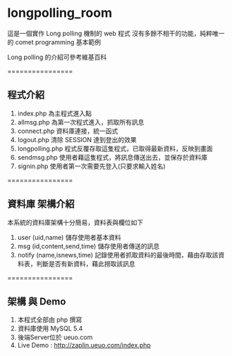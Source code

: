 longpolling_room
================

這是一個實作 Long polling 機制的 web 程式
沒有多餘不相干的功能，純粹唯一的 comet programming 基本範例

Long polling 的介紹可參考維基百科

================

## 程式介紹

1. index.php   為主程式進入點
2. allmsg.php 	為第一次程式進入，抓取所有訊息
3.	connect.php 資料庫連接，統一函式
4.	logout.php  清除 SESSION 達到登出的效果 
5.	longpolling.php  程式反覆存取這隻程式，已取得最新資料，反映到畫面
6.	sendmsg.php  使用者藉這隻程式，將訊息傳送出去，並保存於資料庫
7.	signin.php   使用者第一次需要先登入(只要求輸入姓名)

================

## 資料庫 架構介紹

本系統的資料庫架構十分簡易，資料表與欄位如下

1. user (uid,name) 儲存使用者基本資料
2. msg (id,content,send,time) 儲存使用者傳送的訊息
3. notify (name,isnews,time) 記錄使用者抓取資料的最後時間，藉由存取該資料表，判斷是否有新資料，藉此撈取該訊息


================

## 架構 與 Demo

1. 本程式全部由 php 撰寫
2. 資料庫使用 MySQL 5.4
3. 後端Server位於 ueuo.com
4. Live Demo : http://zaplin.ueuo.com/index.php
